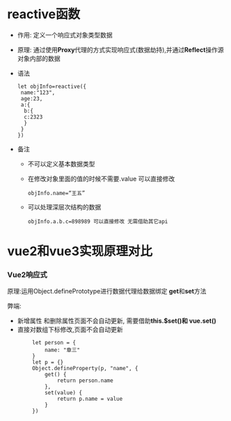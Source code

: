 # reactive函数 

- 作用: 定义一个响应式对象类型数据

- 原理: 通过使用**Proxy**代理的方式实现响应式(数据劫持),并通过**Reflect**操作源对象内部的数据

- 语法

  ```
  let objInfo=reactive({
   name:"123",
   age:23,
   a:{
    b:{
    c:2323
    }
   }
  })
  ```

- 备注

  - 不可以定义基本数据类型

  - 在修改对象里面的值的时候不需要.value 可以直接修改

    ```
    objInfo.name=“王五”
    ```

  - 可以处理深层次结构的数据

    ```
    objInfo.a.b.c=898989 可以直接修改 无需借助其它api
    ```

# vue2和vue3实现原理对比

### Vue2响应式

原理:运用Object.definePrototype进行数据代理给数据绑定 **get**和**set**方法

弊端: 

- 新增属性 和删除属性页面不会自动更新, 需要借助**this.$set()和 vue.set()**
- 直接对数组下标修改,页面不会自动更新   

```
        let person = {
            name: "章三"
        }
        let p = {}
        Object.defineProperty(p, "name", {
            get() {
                return person.name
            },
            set(value) {
                return p.name = value
            }
        })
```